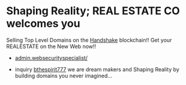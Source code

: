 # Shaping Reality; REAL ESTATE CO welcomes you

Selling Top Level Domains on the [Handshake](https://handshake.org/) blockchain!! Get your REALESTATE on the New Web now!!

- [admin.websecurityspecialist/](http://admin.websecurityspecialist/)

- inquiry [bthespirit777](https://protonmail.com) we are dream makers and Shaping Reality by building domains you never imagined...
